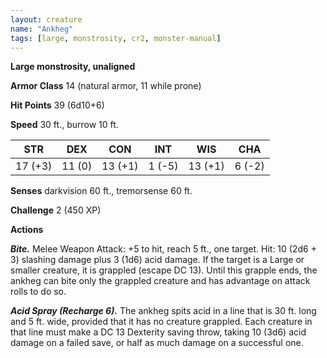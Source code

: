 ```yaml
---
layout: creature
name: "Ankheg"
tags: [large, monstrosity, cr2, monster-manual]
---
```


**Large monstrosity, unaligned**

**Armor Class** 14 (natural armor, 11 while prone)

**Hit Points** 39 (6d10+6)

**Speed** 30 ft., burrow 10 ft.

|   STR   |   DEX   |   CON   |   INT   |   WIS   |   CHA   |
|:-----:|:-----:|:-----:|:-----:|:-----:|:-----:|
| 17 (+3) | 11 (0) | 13 (+1) | 1 (-5) | 13 (+1) | 6 (-2) |

**Senses** darkvision 60 ft., tremorsense 60 ft.

**Challenge** 2 (450 XP)

**Actions**

***Bite.*** Melee Weapon Attack: +5 to hit, reach 5 ft., one target. Hit: 10 (2d6 + 3) slashing damage plus 3 (1d6) acid damage. If the target is a Large or smaller creature, it is grappled (escape DC 13). Until this grapple ends, the ankheg can bite only the grappled creature and has advantage on attack rolls to do so.

***Acid Spray (Recharge 6).*** The ankheg spits acid in a line that is 30 ft. long and 5 ft. wide, provided that it has no creature grappled. Each creature in that line must make a DC 13 Dexterity saving throw, taking 10 (3d6) acid damage on a failed save, or half as much damage on a successful one.

